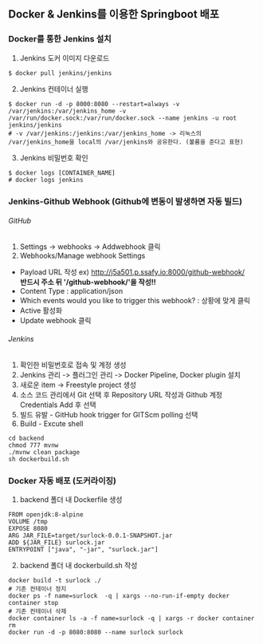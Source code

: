 ## Docker & Jenkins를 이용한 Springboot 배포  

### Docker를 통한 Jenkins 설치  
1. Jenkins 도커 이미지 다운로드
```
$ docker pull jenkins/jenkins
```  
2. Jenkins 컨테이너 실행
```
$ docker run -d -p 8000:8080 --restart=always -v /var/jenkins:/var/jenkins_home -v /var/run/docker.sock:/var/run/docker.sock --name jenkins -u root jenkins/jenkins
# -v /var/jenkins:/jenkins:/var/jenkins_home -> 리눅스의 /var/jenkins_home을 local의 /var/jenkins와 공유한다. (볼륨을 준다고 표현) 
```
3. Jenkins 비밀번호 확인
```
$ docker logs [CONTAINER_NAME]
# docker logs jenkins
```  

### Jenkins-Github Webhook  (Github에 변동이 발생하면 자동 빌드)
###### GitHub  
1. Settings -> webhooks -> Addwebhook 클릭
2. Webhooks/Manage webhook Settings  
- Payload URL 작성
ex) http://j5a501.p.ssafy.io:8000/github-webhook/   
 __반드시 주소 뒤 '/github-webhook/'을 작성!!__
- Content Type : application/json
- Which events would you like to trigger this webhook? : 상황에 맞게 클릭
- Active 활성화
- Update webhook 클릭

###### Jenkins   
1. 확인한 비밀번호로 접속 및 계정 생성  
2. Jenkins 관리 -> 플러그인 관리 -> Docker Pipeline, Docker plugin 설치  
3. 새로운 item -> Freestyle project 생성  
4. 소스 코드 관리에서 Git 선택 후 Repository URL 작성과 Github 계정 Credentials Add 후 선택  
5. 빌드 유발 - GitHub hook trigger for GITScm polling 선택  
6. Build - Excute shell  
```
cd backend
chmod 777 mvnw
./mvnw clean package
sh dockerbuild.sh
```  

### Docker 자동 배포 (도커라이징)
1. backend 폴더 내 Dockerfile 생성
```
FROM openjdk:8-alpine
VOLUME /tmp
EXPOSE 8080
ARG JAR_FILE=target/surlock-0.0.1-SNAPSHOT.jar
ADD ${JAR_FILE} surlock.jar
ENTRYPOINT ["java", "-jar", "surlock.jar"]
```  
2. backend 폴더 내 dockerbuild.sh 작성
```
docker build -t surlock ./
# 기존 컨테이너 정지
docker ps -f name=surlock  -q | xargs --no-run-if-empty docker container stop
# 기존 컨테이너 삭제
docker container ls -a -f name=surlock -q | xargs -r docker container rm
docker run -d -p 8080:8080 --name surlock surlock
``` 
